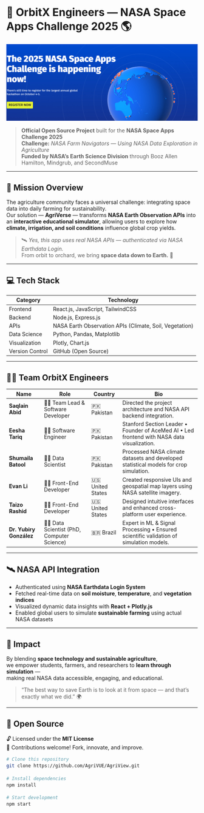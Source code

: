 # 🚀 OrbitX Engineers — NASA Space Apps Challenge 2025 🌎  

![NASA Space Apps](NASA_Space_App.png)  
> **Official Open Source Project** built for the **NASA Space Apps Challenge 2025**  
> **Challenge:** *NASA Farm Navigators — Using NASA Data Exploration in Agriculture*  
> **Funded by NASA’s Earth Science Division** through Booz Allen Hamilton, Mindgrub, and SecondMuse  

---

## 🌾 Mission Overview  

The agriculture community faces a universal challenge: integrating space data into daily farming for sustainability.  
Our solution — **AgriVerse** — transforms **NASA Earth Observation APIs** into an **interactive educational simulator**, allowing users to explore how **climate, irrigation, and soil conditions** influence global crop yields.  

> 🛰️ *Yes, this app uses real NASA APIs — authenticated via NASA Earthdata Login.*  
> From orbit to orchard, we bring **space data down to Earth.** 🌾  

---

## 💻 Tech Stack  

| Category | Technology |
|-----------|-------------|
| Frontend | React.js, JavaScript, TailwindCSS |
| Backend | Node.js, Express.js |
| APIs | NASA Earth Observation APIs (Climate, Soil, Vegetation) |
| Data Science | Python, Pandas, Matplotlib |
| Visualization | Plotly, Chart.js |
| Version Control | GitHub (Open Source) |

---

## 👨‍🚀 Team OrbitX Engineers  

| Name | Role | Country | Bio |
|------|------|----------|-----|
| **Saqlain Abid** | 🧑‍💻 Team Lead & Software Developer | 🇵🇰 Pakistan | Directed the project architecture and NASA API backend integration. |
| **Eesha Tariq** | 👩‍💻 Software Engineer | 🇵🇰 Pakistan | Stanford Section Leader • Founder of AceMed AI • Led frontend with NASA data visualization. |
| **Shumaila Batool** | 👩‍🔬 Data Scientist | 🇵🇰 Pakistan | Processed NASA climate datasets and developed statistical models for crop simulation. |
| **Evan Li** | 👨‍💻 Front-End Developer | 🇺🇸 United States | Created responsive UIs and geospatial map layers using NASA satellite imagery. |
| **Taizo Rashid** | 👨‍💻 Front-End Developer | 🇺🇸 United States | Designed intuitive interfaces and enhanced cross-platform user experience. |
| **Dr. Yubiry González** | 👩‍🔬 Data Scientist (PhD, Computer Science) | 🇧🇷 Brazil | Expert in ML & Signal Processing • Ensured scientific validation of simulation models. |

---

## 🛰️ NASA API Integration  

- Authenticated using **NASA Earthdata Login System**  
- Fetched real-time data on **soil moisture**, **temperature**, and **vegetation indices**  
- Visualized dynamic data insights with **React + Plotly.js**  
- Enabled global users to simulate **sustainable farming** using actual NASA datasets  

---

## 🌟 Impact  

By blending **space technology and sustainable agriculture**,  
we empower students, farmers, and researchers to **learn through simulation** —  
making real NASA data accessible, engaging, and educational.  

> “The best way to save Earth is to look at it from space — and that’s exactly what we did.” 🌍  

---

## 💬 Open Source  

🔓 Licensed under the **MIT License**  
📂 Contributions welcome! Fork, innovate, and improve.  

```bash
# Clone this repository
git clone https://github.com/AgriVUE/AgriView.git

# Install dependencies
npm install

# Start development
npm start
